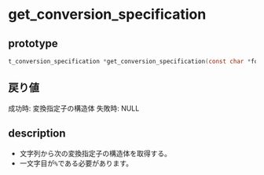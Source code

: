 # get_conversion_specification

## prototype

```c
t_conversion_specification *get_conversion_specification(const char *format);
```

## 戻り値

成功時: 変換指定子の構造体
失敗時: NULL

## description

* 文字列から次の変換指定子の構造体を取得する。
* 一文字目が`%`である必要があります。
